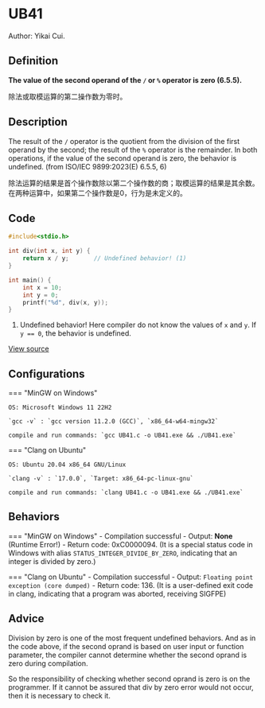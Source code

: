 # UB41

Author: Yikai Cui.

## Definition

**The value of the second operand of the `/` or `%` operator is zero (6.5.5).**

除法或取模运算的第二操作数为零时。

## Description

The result of the `/` operator is the quotient from the division of the first operand by the second; the result of the `%` operator is the remainder. In both operations, if the value of the second operand is zero, the behavior is undefined. (from ISO/IEC 9899:2023(E) 6.5.5, 6)

除法运算的结果是首个操作数除以第二个操作数的商；取模运算的结果是其余数。在两种运算中，如果第二个操作数是0，行为是未定义的。

## Code

```c title="UB41.c"
#include<stdio.h>

int div(int x, int y) {
    return x / y;       // Undefined behavior! (1)
}

int main() {
    int x = 10;
    int y = 0;
    printf("%d", div(x, y));
}
```

1. Undefined behavior! Here compiler do not know the values of `x` and `y`. If `y == 0`, the behavior is undefined.

[View source](./UB41.c)

## Configurations

=== "MinGW on Windows"

    OS: Microsoft Windows 11 22H2

    `gcc -v` : `gcc version 11.2.0 (GCC)`, `x86_64-w64-mingw32`

    compile and run commands: `gcc UB41.c -o UB41.exe && ./UB41.exe`

=== "Clang on Ubuntu"

    OS: Ubuntu 20.04 x86_64 GNU/Linux

    `clang -v` : `17.0.0`, `Target: x86_64-pc-linux-gnu`

    compile and run commands: `clang UB41.c -o UB41.exe && ./UB41.exe`

## Behaviors

=== "MinGW on Windows"
    - Compilation successful
    - Output: **None** (Runtime Error!)
    - Return code: 0xC0000094. (It is a special status code in Windows with alias `STATUS_INTEGER_DIVIDE_BY_ZERO`, indicating that an integer is divided by zero.)

=== "Clang on Ubuntu"
    - Compilation successful
    - Output: `Floating point exception (core dumped)`
    - Return code: 136. (It is a user-defined exit code in clang, indicating that a program was aborted, receiving SIGFPE)

## Advice

Division by zero is one of the most frequent undefined behaviors. And as in the code above, if the second oprand is based on user input or function parameter, the compiler cannot determine whether the second oprand is zero during compilation.

So the responsibility of checking whether second oprand is zero is on the programmer. If it cannot be assured that div by zero error would not occur, then it is necessary to check it.